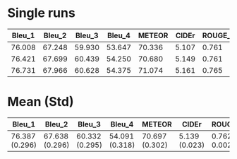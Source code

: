 # Single runs

|    Bleu_1     |    Bleu_2     |    Bleu_3     |    Bleu_4     |    METEOR     |     CIDEr     |    ROUGE_L    |
|---------------|---------------|---------------|---------------|---------------|---------------|---------------|
|    76.008     |    67.248     |    59.930     |    53.647     |    70.336     |     5.107     |     0.761     |
|    76.421     |    67.699     |    60.439     |    54.250     |    70.680     |     5.149     |     0.761     |
|    76.731     |    67.966     |    60.628     |    54.375     |    71.074     |     5.161     |     0.765     |

# Mean (Std)

|    Bleu_1     |    Bleu_2     |    Bleu_3     |    Bleu_4     |    METEOR     |     CIDEr     |    ROUGE_L    |
|---------------|---------------|---------------|---------------|---------------|---------------|---------------|
| 76.387 (0.296) | 67.638 (0.296) | 60.332 (0.295) | 54.091 (0.318) | 70.697 (0.302) | 5.139 (0.023) | 0.762 ( 0.002) |


